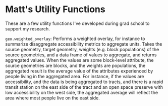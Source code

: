 # Matt's Utility Functions

These are a few utility functions I've developed during grad school to support my research.

`geo.weighted_overlay`: Performs a weighted overlay, for instance to summarize disaggregate accessibility metrics to aggregate units. Takes the source geometry, target geometry, weights (e.g. block populations) of the source geometries, and a data frame of values to aggregate, and returns aggregated values. When the values are some block-level attribute, the source geometries are blocks, and the weights are populations, the aggregated result is the average value of the attributes experienced by people living in the aggregated area. For instance, if the values are accessibility, and the data is being aggregated to tracts, and there is a rapid transit station on the east side of the tract and an open space preserve with low accessibility on the west side, the aggregated average will reflect the area where most people live on the east side.
